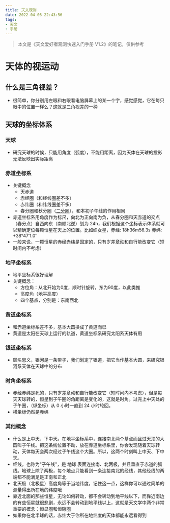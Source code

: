 ```yaml
---
title: 天文观测
date: 2022-04-05 22:43:56
tags:
- 天文
- 手册
---
```



> 本文是《天文爱好者观测快速入门手册 V1.2》的笔记，仅供参考

# 天体的视运动

## 什么是三角视差？

- 很简单，你分别用左眼和右眼看电脑屏幕上的某一个字，感觉感觉，它在每只眼中的位置一样么？这就是三角视差的一种

## 天球的坐标体系

### 天球

- 研究天球的时候，只能用角度（弧度），不能用距离，因为天体在天球的投影无法反映出实际距离

### 赤道坐标系

- 关键概念
    - 天赤道
    - 赤经圈（和经线圈差不多）
    - 赤纬圈（和纬线圈差不多）
    - 春分圈和秋分圈（[二分圈](https://baike.baidu.com/item/%E4%BA%8C%E5%88%86%E5%9C%88/380254)），和本初子午线的作用相同
- 赤道坐标系用角度作为标尺，向北为正向南为负，从春分圈和天赤道的交点（春分点）自西向东（南顺北逆）划为 24h，我们根据这个坐标表示体系就可以精确定位每颗恒星在天上的位置。比如织女星，赤经: 18h36m56.3s  赤纬: +38°47′1.0′′
- 一般来说，一颗恒星的赤经赤纬是固定的，只有岁差章动和自行能改变它（短时间内不考虑）

### 地平坐标系

- 地平坐标系很好理解
- 关键概念：
    - 方位角：从北开始为0度，顺时针旋转，东为90度，以此类推
    - 高度角（地平高度）
    - 四个基点，分别是：东南西北

### 黄道坐标系

- 和赤道坐标系差不多，基本大圆换成了黄道而已
- 黄道是太阳在天球上运行的轨道，黄道坐标系研究太阳系天体有用

### 银道坐标系

- 顾名思义，银河是一条带子，我们划定了银道，把它当作基本大圆，来研究银河系天体在天球中的分布

### 时角坐标系

- 赤经赤纬是死的，只有岁差章动和自行能改变它（短时间内不考虑），但是每天天球转的，恒星到子午圈的角距离是变化的，这就是时角。过完上中天处的子午圈，（纵坐标）从 0 小时一直到 24 小时轮回。
- 横坐标仍然是赤纬

### 其他概念

- 什么是上中天、下中天。在地平坐标系中，连接南北两个基点而且过天顶的大圆叫子午线。把这条线位置不动，放在赤道坐标系里，你会发现随着天球转动，天体每天会两次经过子午线这个大圈。所以，这两个时刻叫上中天、下中天。
- 经线，也称为"子午线"，是 地球 表面连接南、北两极，并且垂直于赤道的弧线。地球上除了两极，每个地点只能看到一条连接南北的经线，其他经线的两端都不能满足是正南和正北
- 北天极（北极星）高度角等于当地纬度，记住这一点，这样你可以通过简单的测量得出所在地的纬度哦
- 靠近北面的那些恒星，无论如何转动，都不会转动到地平线以下，而靠近南边的有些恒星就很悲剧，永远不会转动到地平线以上，这就是天文学中两个非常重要的概念：恒显圈和恒隐圈
- 如果你在北半球的话，赤纬大于你所在地纬度的天体都能永远看得到

